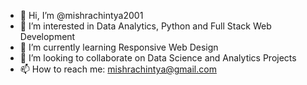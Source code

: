 - 👋 Hi, I’m @mishrachintya2001
- 👀 I’m interested in Data Analytics, Python and Full Stack Web Development
- 🌱 I’m currently learning Responsive Web Design
- 💞️ I’m looking to collaborate on Data Science and Analytics Projects
- 📫 How to reach me: mishrachintya@gmail.com

<!---
mishrachintya2001/mishrachintya2001 is a ✨ special ✨ repository because its `README.md` (this file) appears on your GitHub profile.
You can click the Preview link to take a look at your changes.
--->
